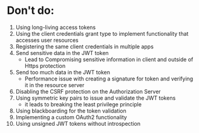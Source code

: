 # Don't do: 

1. Using long-living access tokens
2. Using the client credentials grant type to implement functionality that accesses user resources
3. Registering the same client credentials in multiple apps
4. Send sensitive data in the JWT token
	- Lead to Compromising sensitive information in client and outside of Https protection
5. Send too much data in the JWT token
	- Performance issue with creating a signature for token and verifying it in the resource server
7. Disabling the CSRF protection on the Authorization Server
6. Using symmetric key pairs to issue and validate the JWT tokens
	- it leads to breaking the least privilege principle
8. Using blackboarding for the token validation
9. Implementing a custom OAuth2 functionality
10. Using unsigned JWT tokens without introspection
